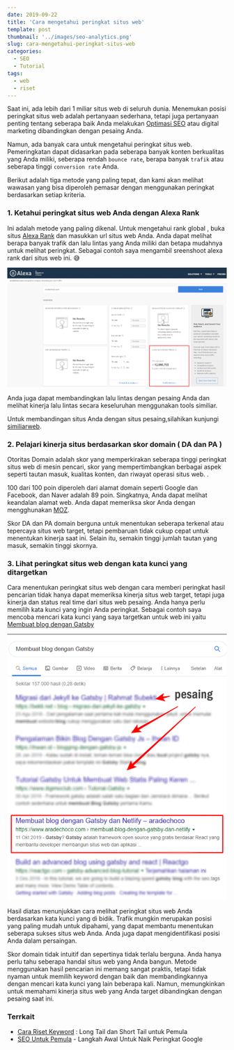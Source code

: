 ```yaml
---
date: 2019-09-22
title: 'Cara mengetahui peringkat situs web'
template: post
thumbnail: '../images/seo-analytics.png'
slug: cara-mengetahui-peringkat-situs-web
categories:
  - SEO
  - Tutorial
tags:
  - web
  - riset
---
```



Saat ini, ada lebih dari 1 miliar situs web di seluruh dunia. Menemukan posisi peringkat situs web adalah pertanyaan sederhana, tetapi juga pertanyaan penting tentang seberapa baik Anda melakukan [Optimasi SEO](https://www.aradechoco.com/SEO-untuk-pemula/) atau digital marketing dibandingkan dengan pesaing Anda.

Namun, ada banyak cara untuk mengetahui peringkat situs web. Pemeringkatan dapat didasarkan pada seberapa banyak konten berkualitas yang Anda miliki, seberapa rendah `bounce rate`, berapa banyak `trafik` atau seberapa tinggi `conversion rate` Anda.

Berikut adalah tiga metode yang paling tepat, dan kami akan melihat wawasan yang bisa diperoleh pemasar dengan menggunakan peringkat berdasarkan setiap kriteria.

### 1. Ketahui peringkat situs web Anda dengan Alexa Rank

Ini adalah metode yang paling dikenal. Untuk mengetahui rank global , buka situs [Alexa Rank](http://www.alexa.com/siteinfo) dan masukkan url situs web Anda. Anda dapat melihat berapa banyak trafik dan lalu lintas yang Anda miliki dan betapa mudahnya untuk melihat peringkat. Sebagai contoh saya mengambil sreenshoot alexa rank dari situs web ini. 😅

![](../images/alexa-rank.png)

Anda juga dapat membandingkan lalu lintas dengan pesaing Anda dan melihat kinerja lalu lintas secara keseluruhan menggunakan tools similiar.

Untuk membandingan situs Anda dengan situs pesaing,silahikan kunjungi [similiarweb](https://www.similarweb.com/).

### 2. Pelajari kinerja situs berdasarkan skor domain ( DA dan PA )

Otoritas Domain adalah skor yang memperkirakan seberapa tinggi peringkat situs web di mesin pencari, skor yang mempertimbangkan berbagai aspek seperti tautan masuk, kualitas konten, dan riwayat operasi situs web. .

100 dari 100 poin diperoleh dari alamat domain seperti Google dan Facebook, dan Naver adalah 89 poin. Singkatnya, Anda dapat melihat keandalan alamat web. Anda dapat memeriksa skor Anda dengan mengghunakan [MOZ](https://moz.com/).

Skor DA dan PA domain berguna untuk menentukan seberapa terkenal atau tepercaya situs web target, tetapi pembaruan tidak cukup cepat untuk menentukan kinerja saat ini. Selain itu, semakin tinggi jumlah tautan yang masuk, semakin tinggi skornya.

### 3. Lihat peringkat situs web dengan kata kunci yang ditargetkan

Cara menentukan peringkat situs web dengan cara memberi peringkat hasil pencarian tidak hanya dapat memeriksa kinerja situs web target, tetapi juga kinerja dan status real time dari situs web pesaing. Anda hanya perlu memilih kata kunci yang ingin Anda peringkat. Sebagai contoh saya mencoba mencari kata kunci yang saya targetkan untuk web ini yaitu [Membuat blog dengan Gatsby](https://www.aradechoco.com/membuat-blog-dengan-gatsby-dan-netlify/)
 
![](../images/rank-kata-kunci.png)
 
Hasil diatas menunjukkan cara melihat peringkat situs web Anda berdasarkan kata kunci yang di bidik.
Trafik mungkin merupakan posisi yang paling mudah untuk dipahami, yang dapat membantu menentukan seberapa sukses situs web Anda. Anda juga dapat mengidentifikasi posisi Anda dalam persaingan.

Skor domain tidak intuitif dan sepertinya tidak terlalu berguna. Anda hanya perlu tahu seberapa handal situs web yang Anda bangun.
Metode menggunakan hasil pencarian ini memang sangat praktis, tetapi tidak nyaman untuk memilih keyword dengan baik dan membandingkannya dengan mencari kata kunci yang lain beberapa kali. Namun, memungkinkan untuk memahami kinerja situs web yang Anda target dibandingkan dengan pesaing saat ini.

### Terrkait

- [Cara Riset Keyword](https://www.aradechoco.com/cara-riset-keyword-untuk-pemula/) : Long Tail dan Short Tail untuk Pemula
- [SEO Untuk Pemula](https://www.aradechoco.com/SEO-untuk-pemula/) - Langkah Awal Untuk Naik Peringkat Google
